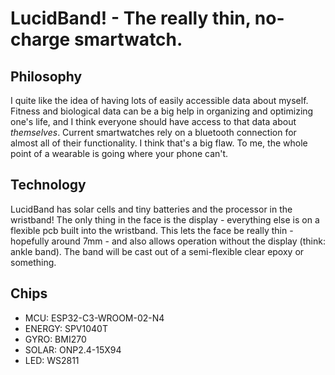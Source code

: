 # LucidBand! - The really thin, no-charge smartwatch.
## Philosophy
I quite like the idea of having lots of easily accessible data about myself. Fitness and biological data can be a big help in organizing and optimizing one's life, and I think everyone should have access to that data about *themselves*. 
Current smartwatches rely on a bluetooth connection for almost all of their functionality. I think that's a big flaw. To me, the whole point of a wearable is going where your phone can't.

## Technology
LucidBand has solar cells and tiny batteries and the processor in the wristband!
The only thing in the face is the display - everything else is on a flexible pcb built into the wristband. This lets the face be really thin - hopefully around 7mm - and also allows operation without the display (think: ankle band).
The band will be cast out of a semi-flexible clear epoxy or something.

## Chips
* MCU:			ESP32-C3-WROOM-02-N4
* ENERGY:	SPV1040T
* GYRO:		BMI270
* SOLAR:		ONP2.4-15X94
* LED:			WS2811
